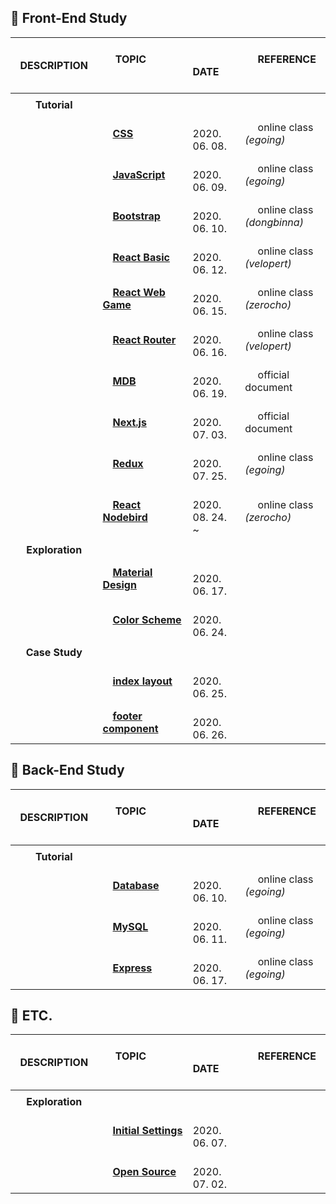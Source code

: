 ## :runner: Front-End Study

| 　　 DESCRIPTION 　 　 | 　 TOPIC 　　 　 　　　　　　 　　                                               | 　 　　 DATE 　 　 　 | 　 REFERENCE 　　　 　　　　  |
| :--------------------: | :------------------------------------------------------------------------------- | :-------------------- | :---------------------------- |
|                        |                                                                                  |                       |                               |
|      **Tutorial**      |                                                                                  |                       |                               |
|                        | 　[**CSS**](./1_self_study_frontend/tutorial__css.md)                            | 　　 2020. 06. 08.    | 　 online class _(egoing)_    |
|                        | 　[**JavaScript**](./1_self_study_frontend/tutorial__javascript.md)              | 　　 2020. 06. 09.    | 　 online class _(egoing)_    |
|                        | 　[**Bootstrap**](./1_self_study_frontend/tutorial__bootstrap.md)                | 　　 2020. 06. 10.    | 　 online class _(dongbinna)_ |
|                        | 　[**React Basic**](./1_self_study_frontend/tutorial__react_velopert.md)         | 　　 2020. 06. 12.    | 　 online class _(velopert)_  |
|                        | 　[**React Web Game**](./1_self_study_frontend/tutorial__react_webgame.md)       | 　　 2020. 06. 15.    | 　 online class _(zerocho)_   |
|                        | 　[**React Router**](./1_self_study_frontend/tutorial__react_router.md)          | 　　 2020. 06. 16.    | 　 online class _(velopert)_  |
|                        | 　[**MDB**](./1_self_study_frontend/tutorial__mdb_react.md)                      | 　　 2020. 06. 19.    | 　 official document          |
|                        | 　[**Next.js**](./1_self_study_frontend/tutorial__nextjs_bootstrap.md)           | 　　 2020. 07. 03.    | 　 official document          |
|                        | 　[**Redux**](./1_self_study_frontend/tutorial__redux.md)                        | 　　 2020. 07. 25.    | 　 online class _(egoing)_    |
|                        | 　[**React Nodebird**](./1_self_study_frontend/tutorial__react_nodebird.md)      | 　　 2020. 08. 24. ~  | 　 online class _(zerocho)_   |
|                        |                                                                                  |                       |                               |
|    **Exploration**     |                                                                                  | 　　                  |                               |
|                        | 　[**Material Design**](./1_self_study_frontend/exploration__material_design.md) | 　　 2020. 06. 17.    |                               |
|                        | 　[**Color Scheme**](./1_self_study_frontend/exploration__color_scheme.md)       | 　　 2020. 06. 24.    |                               |
|                        |                                                                                  |                       |                               |
|     **Case Study**     |                                                                                  |                       |                               |
|                        | 　[**index layout**](./1_self_study_frontend/casestudy__index.md)                | 　　 2020. 06. 25.    |                               |
|                        | 　[**footer component**](./1_self_study_frontend/casestudy__footer.md)           | 　　 2020. 06. 26.    |                               |

## :runner: Back-End Study

| 　　 DESCRIPTION 　 　 | 　 TOPIC 　　 　 　　　　　　 　　                             | 　 　　 DATE 　 　 　 | 　 REFERENCE 　　　 　　　　 |
| :--------------------: | :------------------------------------------------------------- | :-------------------- | :--------------------------- |
|                        |                                                                |                       |                              |
|      **Tutorial**      |                                                                |                       |                              |
|                        | 　[**Database**](./2_self_study_backend/tutorial__database.md) | 　　 2020. 06. 10.    | 　 online class _(egoing)_   |
|                        | 　[**MySQL**](./2_self_study_backend/tutorial__mysql.md)       | 　　 2020. 06. 11.    | 　 online class _(egoing)_   |
|                        | 　[**Express**](./2_self_study_backend/tutorial__express.md)   | 　　 2020. 06. 17.    | 　 online class _(egoing)_   |

## :runner: ETC.

| 　　 DESCRIPTION 　 　 | 　 TOPIC 　　 　 　　　　　　 　　                                                | 　 　　 DATE 　 　 　 | 　 REFERENCE 　　　 　　　　 |
| :--------------------: | :-------------------------------------------------------------------------------- | :-------------------- | :--------------------------- |
|                        |                                                                                   |                       |                              |
|    **Exploration**     |                                                                                   |                       |                              |
|                        | 　[**Initial Settings**](./1_self_study_frontend/exploration__initial_setting.md) | 　　 2020. 06. 07.    |                              |
|                        | 　[**Open Source**](./1_self_study_frontend/exploration__open_source.md)          | 　　 2020. 07. 02.    |                              |
